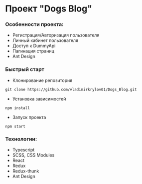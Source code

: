 # Проект "Dogs Blog"

### Особенности проекта:
- Регистрация/Авторизация пользователя
- Личный кабинет пользователя
- Доступ к DummyApi
- Пагинация страниц
- Ant Design

### Быстрый старт

- Клонирование репозитория
```
git clone https://github.com/vladimirkrylov01/Dogs_Blog.git
```
- Установка зависимостей
```
npm install
```
- Запуск проекта
```
npm start
```

### Технологии:
- Typescript
- SCSS, CSS Modules
- React
- Redux
- Redux-thunk
- Ant Design

